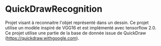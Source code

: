 # QuickDrawRecognition

Projet visant à reconnaitre l'objet représenté dans un dessin. Ce projet utilise un modèle inspiré de VGG16 et est implémenté avec tensorflow 2.0. Ce projet utilise une partie de la base de donnée issue de QuickDraw (https://quickdraw.withgoogle.com).
